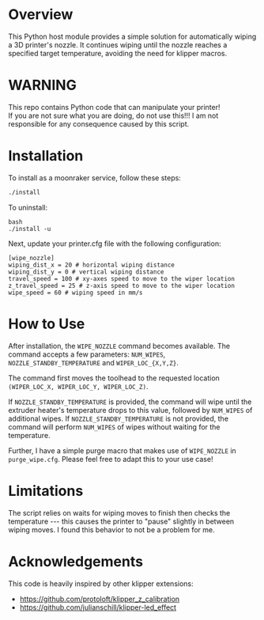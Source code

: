 # Overview

This Python host module provides a simple solution for automatically wiping a 3D printer's nozzle. It continues wiping until the nozzle reaches a specified target temperature, avoiding the need for klipper macros.

# WARNING

This repo contains Python code that can manipulate your printer!  
If you are not sure what you are doing, do not use this!!!
I am not responsible for any consequence caused by this script.

# Installation

To install as a moonraker service, follow these steps:

```bash
./install
```

To uninstall:

```
bash
./install -u
```

Next, update your printer.cfg file with the following configuration:

```
[wipe_nozzle]
wiping_dist_x = 20 # horizontal wiping distance
wiping_dist_y = 0 # vertical wiping distance
travel_speed = 100 # xy-axes speed to move to the wiper location
z_travel_speed = 25 # z-axis speed to move to the wiper location 
wipe_speed = 60 # wiping speed in mm/s
```

# How to Use

After installation, the `WIPE_NOZZLE` command becomes available. 
The command accepts a few parameters: `NUM_WIPES`, `NOZZLE_STANDBY_TEMPERATURE` and `WIPER_LOC_{X,Y,Z}`. 

The command first moves the toolhead to the requested location `(WIPER_LOC_X, WIPER_LOC_Y, WIPER_LOC_Z)`. 

If `NOZZLE_STANDBY_TEMPERATURE` is provided, the command will wipe until the extruder heater's temperature drops to this value, followed by `NUM_WIPES` of additional wipes.
If `NOZZLE_STANDBY_TEMPERATURE` is not provided, the command will perform `NUM_WIPES` of wipes without waiting for the temperature.


Further, I have a simple purge macro that makes use of `WIPE_NOZZLE` in `purge_wipe.cfg`.
Please feel free to adapt this to your use case!

# Limitations

The script relies on waits for wiping moves to finish then checks the temperature --- this causes the printer to "pause" slightly in between wiping moves. I found this behavior to not be a problem for me. 

# Acknowledgements

This code is heavily inspired by other klipper extensions:

- https://github.com/protoloft/klipper_z_calibration
- https://github.com/julianschill/klipper-led_effect
